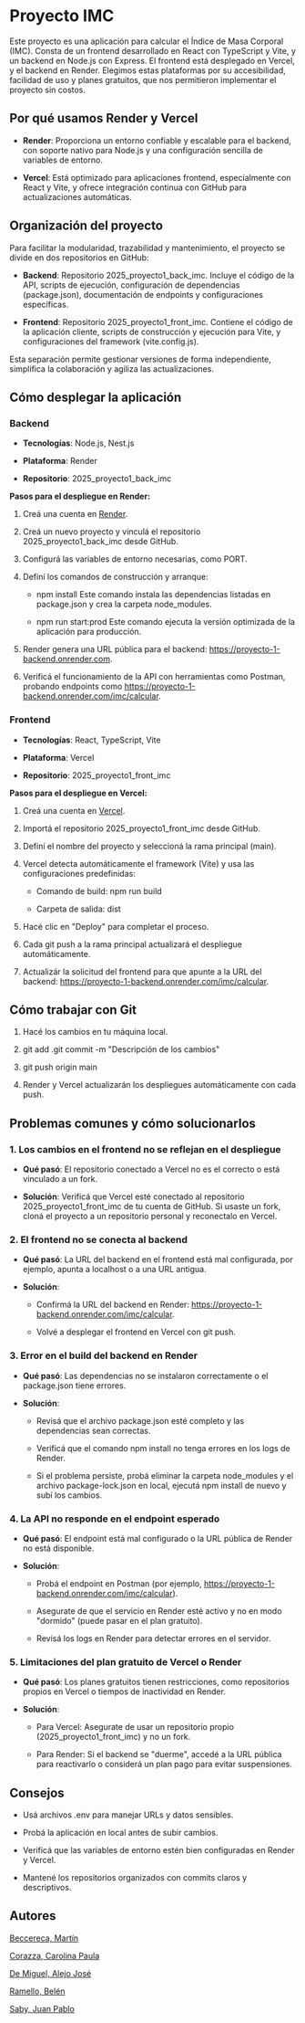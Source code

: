 Proyecto IMC
============

Este proyecto es una aplicación para calcular el Índice de Masa Corporal (IMC). Consta de un frontend desarrollado en React con TypeScript y Vite, y un backend en Node.js con Express. El frontend está desplegado en Vercel, y el backend en Render. Elegimos estas plataformas por su accesibilidad, facilidad de uso y planes gratuitos, que nos permitieron implementar el proyecto sin costos.

Por qué usamos Render y Vercel
------------------------------

*   **Render**: Proporciona un entorno confiable y escalable para el backend, con soporte nativo para Node.js y una configuración sencilla de variables de entorno.
    
*   **Vercel**: Está optimizado para aplicaciones frontend, especialmente con React y Vite, y ofrece integración continua con GitHub para actualizaciones automáticas.
    

Organización del proyecto
-------------------------

Para facilitar la modularidad, trazabilidad y mantenimiento, el proyecto se divide en dos repositorios en GitHub:

*   **Backend**: Repositorio 2025\_proyecto1\_back\_imc. Incluye el código de la API, scripts de ejecución, configuración de dependencias (package.json), documentación de endpoints y configuraciones específicas.
    
*   **Frontend**: Repositorio 2025\_proyecto1\_front\_imc. Contiene el código de la aplicación cliente, scripts de construcción y ejecución para Vite, y configuraciones del framework (vite.config.js).
    

Esta separación permite gestionar versiones de forma independiente, simplifica la colaboración y agiliza las actualizaciones.

Cómo desplegar la aplicación
----------------------------

### Backend

*   **Tecnologías**: Node.js, Nest.js
    
*   **Plataforma**: Render
    
*   **Repositorio**: 2025\_proyecto1\_back\_imc
    

**Pasos para el despliegue en Render:**

1.  Creá una cuenta en [Render](https://render.com/).
    
2.  Creá un nuevo proyecto y vinculá el repositorio 2025\_proyecto1\_back\_imc desde GitHub.
    
3.  Configurá las variables de entorno necesarias, como PORT.
    
4.  Definí los comandos de construcción y arranque:
    
    *   npm install Este comando instala las dependencias listadas en package.json y crea la carpeta node\_modules.
        
    *   npm run start:prod Este comando ejecuta la versión optimizada de la aplicación para producción.
        
5.  Render genera una URL pública para el backend: https://proyecto-1-backend.onrender.com.
    
6.  Verificá el funcionamiento de la API con herramientas como Postman, probando endpoints como https://proyecto-1-backend.onrender.com/imc/calcular.
    

### Frontend

*   **Tecnologías**: React, TypeScript, Vite
    
*   **Plataforma**: Vercel
    
*   **Repositorio**: 2025\_proyecto1\_front\_imc
    

**Pasos para el despliegue en Vercel:**

1.  Creá una cuenta en [Vercel](https://vercel.com/).
    
2.  Importá el repositorio 2025\_proyecto1\_front\_imc desde GitHub.
    
3.  Definí el nombre del proyecto y seleccioná la rama principal (main).
    
4.  Vercel detecta automáticamente el framework (Vite) y usa las configuraciones predefinidas:
    
    *   Comando de build: npm run build
        
    *   Carpeta de salida: dist
        
5.  Hacé clic en "Deploy" para completar el proceso.
    
6.  Cada git push a la rama principal actualizará el despliegue automáticamente.
    
7.  Actualizár la solicitud del frontend para que apunte a la URL del backend: https://proyecto-1-backend.onrender.com/imc/calcular.
    

Cómo trabajar con Git
---------------------

1.  Hacé los cambios en tu máquina local.
    
2.  git add .git commit -m "Descripción de los cambios"
    
3.  git push origin main
    
4.  Render y Vercel actualizarán los despliegues automáticamente con cada push.
    

Problemas comunes y cómo solucionarlos
--------------------------------------

### 1\. Los cambios en el frontend no se reflejan en el despliegue

*   **Qué pasó**: El repositorio conectado a Vercel no es el correcto o está vinculado a un fork.
    
*   **Solución**: Verificá que Vercel esté conectado al repositorio 2025\_proyecto1\_front\_imc de tu cuenta de GitHub. Si usaste un fork, cloná el proyecto a un repositorio personal y reconectalo en Vercel.
    

### 2\. El frontend no se conecta al backend

*   **Qué pasó**: La URL del backend en el frontend está mal configurada, por ejemplo, apunta a localhost o a una URL antigua.
    
*   **Solución**:
    
    *   Confirmá la URL del backend en Render: https://proyecto-1-backend.onrender.com/imc/calcular.
        
    *   Volvé a desplegar el frontend en Vercel con git push.
        

### 3\. Error en el build del backend en Render

*   **Qué pasó**: Las dependencias no se instalaron correctamente o el package.json tiene errores.
    
*   **Solución**:
    
    *   Revisá que el archivo package.json esté completo y las dependencias sean correctas.
        
    *   Verificá que el comando npm install no tenga errores en los logs de Render.
        
    *   Si el problema persiste, probá eliminar la carpeta node\_modules y el archivo package-lock.json en local, ejecutá npm install de nuevo y subí los cambios.
        

### 4\. La API no responde en el endpoint esperado

*   **Qué pasó**: El endpoint está mal configurado o la URL pública de Render no está disponible.
    
*   **Solución**:
    
    *   Probá el endpoint en Postman (por ejemplo, https://proyecto-1-backend.onrender.com/imc/calcular).
        
    *   Asegurate de que el servicio en Render esté activo y no en modo "dormido" (puede pasar en el plan gratuito).
        
    *   Revisá los logs en Render para detectar errores en el servidor.
        

### 5\. Limitaciones del plan gratuito de Vercel o Render

*   **Qué pasó**: Los planes gratuitos tienen restricciones, como repositorios propios en Vercel o tiempos de inactividad en Render.
    
*   **Solución**:
    
    *   Para Vercel: Asegurate de usar un repositorio propio (2025\_proyecto1\_front\_imc) y no un fork.
        
    *   Para Render: Si el backend se "duerme", accedé a la URL pública para reactivarlo o considerá un plan pago para evitar suspensiones.
        

Consejos
--------

*   Usá archivos .env para manejar URLs y datos sensibles.
    
*   Probá la aplicación en local antes de subir cambios.
    
*   Verificá que las variables de entorno estén bien configuradas en Render y Vercel.
    
*   Mantené los repositorios organizados con commits claros y descriptivos.
    

Autores
--------
[Beccereca, Martín](martinbeccereca@gmail.com)

[Corazza, Carolina Paula](carolinapaulacorazza@gmail.com)

[De Miguel, Alejo José](alejodm12345@gmail.com)

[Ramello, Belén](belenramello@gmail.com)

[Saby, Juan Pablo](sabyjuanpablo2004@gmail.com)
